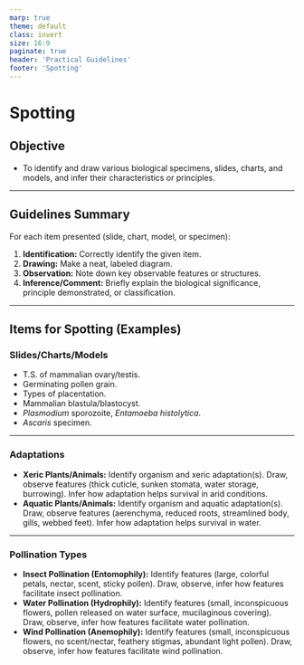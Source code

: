 ```yaml
---
marp: true
theme: default
class: invert
size: 16:9
paginate: true
header: 'Practical Guidelines'
footer: 'Spotting'
---
```


# Spotting

## Objective

*   To identify and draw various biological specimens, slides, charts, and models, and infer their characteristics or principles.

---

## Guidelines Summary

For each item presented (slide, chart, model, or specimen):
1.  **Identification:** Correctly identify the given item.
2.  **Drawing:** Make a neat, labeled diagram.
3.  **Observation:** Note down key observable features or structures.
4.  **Inference/Comment:** Briefly explain the biological significance, principle demonstrated, or classification.

---

## Items for Spotting (Examples)

### Slides/Charts/Models

*   T.S. of mammalian ovary/testis.
*   Germinating pollen grain.
*   Types of placentation.
*   Mammalian blastula/blastocyst.
*   *Plasmodium* sporozoite, *Entamoeba histolytica*.
*   *Ascaris* specimen.

---

### Adaptations

*   **Xeric Plants/Animals:** Identify organism and xeric adaptation(s). Draw, observe features (thick cuticle, sunken stomata, water storage, burrowing). Infer how adaptation helps survival in arid conditions.
*   **Aquatic Plants/Animals:** Identify organism and aquatic adaptation(s). Draw, observe features (aerenchyma, reduced roots, streamlined body, gills, webbed feet). Infer how adaptation helps survival in water.

---

### Pollination Types

*   **Insect Pollination (Entomophily):** Identify features (large, colorful petals, nectar, scent, sticky pollen). Draw, observe, infer how features facilitate insect pollination.
*   **Water Pollination (Hydrophily):** Identify features (small, inconspicuous flowers, pollen released on water surface, mucilaginous covering). Draw, observe, infer how features facilitate water pollination.
*   **Wind Pollination (Anemophily):** Identify features (small, inconspicuous flowers, no scent/nectar, feathery stigmas, abundant light pollen). Draw, observe, infer how features facilitate wind pollination.
